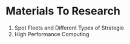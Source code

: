 # Materials To Research

1. Spot Fleets and Different Types of Strategie
2. High Performance Computing
